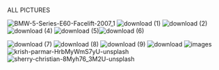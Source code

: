 ALL PICTURES 



![BMW-5-Series-E60-Facelift-2007_1](https://user-images.githubusercontent.com/117038006/213455617-e07d989a-6bee-457c-aa8c-627f2e81c298.jpg)
![download (1)](https://user-images.githubusercontent.com/117038006/213455794-cc3aadf8-2967-4742-97bb-cdc5bbcd852a.jpeg)
![download (2)](https://user-images.githubusercontent.com/117038006/213455807-4010ae0c-7ba4-4212-8b0a-edfbcb090f9e.jpeg)
![download (4)](https://user-images.githubusercontent.com/117038006/213455814-1b1ff899-8e45-4388-9784-77cc73f4cc82.jpeg)
![download (5)](https://user-images.githubusercontent.com/117038006/213455824-a6c3c10a-bc15-4472-a0c9-c99281bd139a.jpeg)![download (6)](https://user-images.githubusercontent.com/117038006/213455837-f3462cc6-813f-490a-a4b8-d941302b3232.jpeg)

![download (7)](https://user-images.githubusercontent.com/117038006/213455846-22cca386-f78e-4cd3-a80a-5a33b020f8c2.jpeg)
![download (8)](https://user-images.githubusercontent.com/117038006/213455849-95f283df-c826-4feb-8d21-fd8fdce87f08.jpeg)
![download (9)](https://user-images.githubusercontent.com/117038006/213455854-d5846792-09c8-4b9b-bf06-fee95446d132.jpeg)
![download](https://user-images.githubusercontent.com/117038006/213455861-859970c0-a4ec-41dc-971d-4676e4c8d503.jpeg)
![images](https://user-images.githubusercontent.com/117038006/213455869-6f9fe934-c1d1-4cc5-8774-638404678de2.jpeg)
![krish-parmar-HrbMyWmS7yU-unsplash](https://user-images.githubusercontent.com/117038006/213455872-5cc7d9d8-2b2a-4e12-99f3-21d49c85e7a1.jpg)
![sherry-christian-8Myh76_3M2U-unsplash](https://user-images.githubusercontent.com/117038006/213455891-de951059-704b-469f-996a-d65d91d4c790.jpg)
